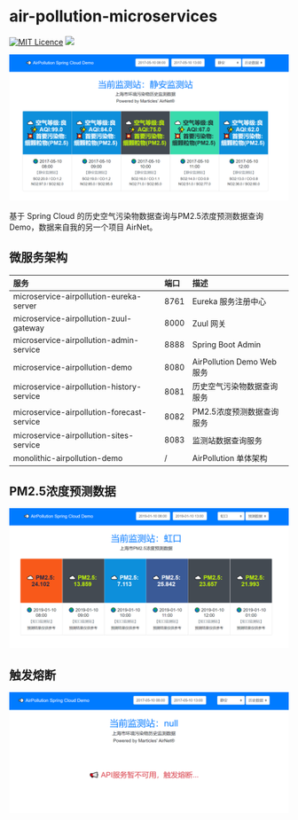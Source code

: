 # air-pollution-microservices
[![MIT Licence](https://badges.frapsoft.com/os/mit/mit.svg?v=103)](https://opensource.org/licenses/mit-license.php)
![](https://img.shields.io/badge/language-Java-orange.svg)

![history](img/history.png)

基于 Spring Cloud 的历史空气污染物数据查询与PM2.5浓度预测数据查询 Demo，数据来自我的另一个项目 AirNet。

## 微服务架构

| 服务                                       | 端口 | 描述                       |
| :----------------------------------------- | :--- | :------------------------- |
| microservice-airpollution-eureka-server    | 8761 | Eureka 服务注册中心        |
| microservice-airpollution-zuul-gateway     | 8000 | Zuul 网关                  |
| microservice-airpollution-admin-service    | 8888 | Spring Boot Admin          |
| microservice-airpollution-demo             | 8080 | AirPollution Demo Web 服务 |
| microservice-airpollution-history-service  | 8081 | 历史空气污染物数据查询服务 |
| microservice-airpollution-forecast-service | 8082 | PM2.5浓度预测数据查询服务  |
| microservice-airpollution-sites-service    | 8083 | 监测站数据查询服务         |
| monolithic-airpollution-demo               | /    | AirPollution 单体架构      |

## PM2.5浓度预测数据
![history](img/forecast.png)

## 触发熔断
![history](img/fail.png)

